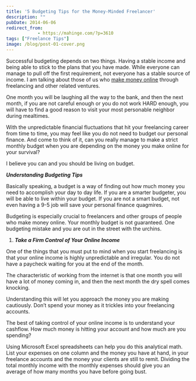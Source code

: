```yaml
---
title: '5 Budgeting Tips for the Money-Minded Freelancer'
description: ""
pubDate: 2014-06-06
redirect_from:
            - https://mahinge.com/?p=3610
tags: ["Freelance Tips"]
image: /blog/post-01-cover.png
---
```

Successful budgeting depends on two things. Having a stable income and being able to stick to the plans that you have made. While everyone can manage to pull off the first requirement, not everyone has a stable source of income. I am talking about those of us who [make money online](http://www.kenyanpridespot.com/freelance-store/ "freelance store") through freelancing and other related ventures.

One month you will be laughing all the way to the bank, and then the next month, if you are not careful enough or you do not work HARD enough, you will have to find a good reason to visit your most personable neighbor during mealtimes.

With the unpredictable financial fluctuations that hit your freelancing career from time to time, you may feel like you do not need to budget our personal finance. And come to think of it, can you really manage to make a strict monthly budget when you are depending on the money you make online for your survival?

I believe you can and you should be living on budget.

_**Understanding Budgeting Tips**_

Basically speaking, a budget is a way of finding out how much money you need to accomplish your day to day life. If you are a smarter budgeter, you will be able to live within your budget. If you are not a smart budget, not even having a 9-5 job will save your personal finance quagmires.

Budgeting is especially crucial to freelancers and other groups of people who make money online. Your monthly budget is not guaranteed. One budgeting mistake and you are out in the street with the urchins.

1.  _**Take a Firm Control of Your Online Income**_

One of the things that you must put to mind when you start freelancing is that your online income is highly unpredictable and irregular. You do not have a paycheck waiting for you at the end of the month.

The characteristic of working from the internet is that one month you will have a lot of money coming in, and then the next month the dry spell comes knocking.

Understanding this will let you approach the money you are making cautiously. Don’t spend your money as it trickles into your freelancing accounts.

The best of taking control of your online income is to understand your cashflow. How much money is hitting your account and how much are you spending?

Using Microsoft Excel spreadsheets can help you do this analytical math. List your expenses on one column and the money you have at hand, in your freelance accounts and the money your clients are still to remit. Dividing the total monthly income with the monthly expenses should give you an average of how many months you have before going bust.
